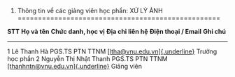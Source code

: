 1. Thông tin về các giảng viên học phần: XỬ LÝ ẢNH
==================================================

  **STT**   **Họ và tên**           **Chức danh, học vị**   **Địa chỉ liên hệ**   **Điện thoại / Email**                                             **Ghi chú**
  --------- ----------------------- ----------------------- --------------------- ------------------------------------------------------------------ -----------------
  1         Lê Thanh Hà             PGS.TS                  PTN TTNM              [[ltha\@vnu.edu.vn]{.underline}](mailto:ltha@vnu.edu.vn)           Trưởng học phần
  2         Nguyễn Thị Nhật Thanh   PGS.TS                  PTN TTNM              [[thanhntn\@vnu.edu.vn]{.underline}](mailto:thanhntn@vnu.edu.vn)   Giảng viên

